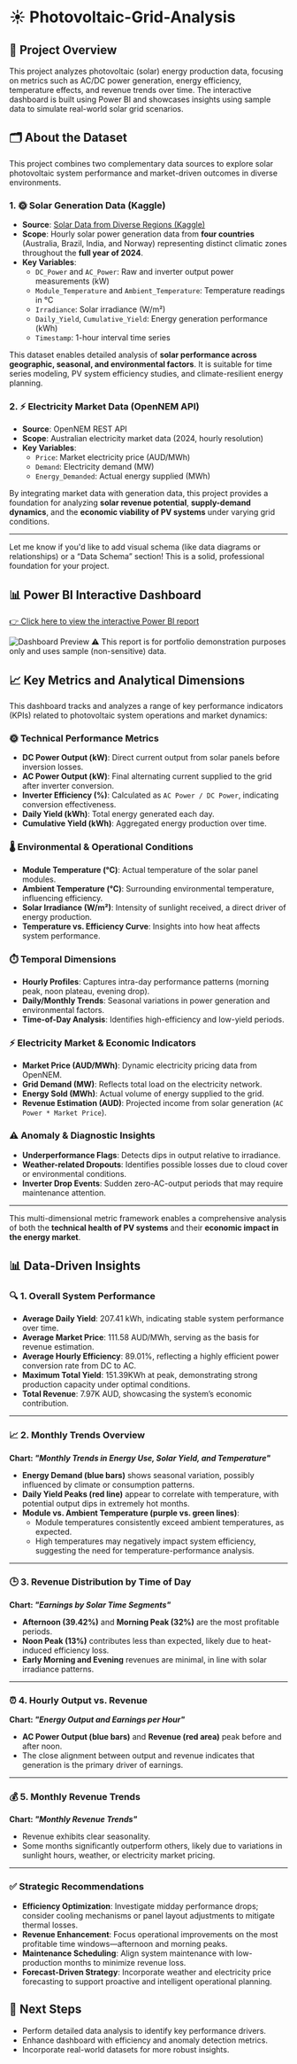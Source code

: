 # ☀️ Photovoltaic-Grid-Analysis

## 📘 Project Overview

This project analyzes photovoltaic (solar) energy production data, focusing on metrics such as AC/DC power generation, energy efficiency, temperature effects, and revenue trends over time. The interactive dashboard is built using Power BI and showcases insights using sample data to simulate real-world solar grid scenarios.

## 🗂️ About the Dataset

This project combines two complementary data sources to explore solar photovoltaic system performance and market-driven outcomes in diverse environments.

### 1. 🌞 Solar Generation Data (Kaggle)

- **Source**: [Solar Data from Diverse Regions (Kaggle)](https://www.kaggle.com/datasets/examsgovt/solar-data-from-diverse-regions)
- **Scope**: Hourly solar power generation data from **four countries** (Australia, Brazil, India, and Norway) representing distinct climatic zones throughout the **full year of 2024**.
- **Key Variables**:
  - `DC_Power` and `AC_Power`: Raw and inverter output power measurements (kW)
  - `Module_Temperature` and `Ambient_Temperature`: Temperature readings in °C
  - `Irradiance`: Solar irradiance (W/m²)
  - `Daily_Yield`, `Cumulative_Yield`: Energy generation performance (kWh)
  - `Timestamp`: 1-hour interval time series

This dataset enables detailed analysis of **solar performance across geographic, seasonal, and environmental factors**. It is suitable for time series modeling, PV system efficiency studies, and climate-resilient energy planning.

### 2. ⚡ Electricity Market Data (OpenNEM API)

- **Source**: OpenNEM REST API
- **Scope**: Australian electricity market data (2024, hourly resolution)
- **Key Variables**:
  - `Price`: Market electricity price (AUD/MWh)
  - `Demand`: Electricity demand (MW)
  - `Energy_Demanded`: Actual energy supplied (MWh)

By integrating market data with generation data, this project provides a foundation for analyzing **solar revenue potential**, **supply-demand dynamics**, and the **economic viability of PV systems** under varying grid conditions.

---

Let me know if you'd like to add visual schema (like data diagrams or relationships) or a “Data Schema” section! This is a solid, professional foundation for your project.

## 📊 Power BI Interactive Dashboard

[👉 Click here to view the interactive Power BI report](https://app.powerbi.com/view?r=eyJrIjoiMWExMThhMTYtOTQ1Yy00ZWFhLWI1Y2MtM2Y4NDNiY2Q5YTE4IiwidCI6ImJmZjRmNmRiLWU4MGQtNDhkOC1iODQ5LWIxNjc1NmY0NWE1ZSIsImMiOjh9)

![Dashboard Preview](images/solar_dashboard.png)
⚠️ This report is for portfolio demonstration purposes only and uses sample (non-sensitive) data.

## 📈 Key Metrics and Analytical Dimensions

This dashboard tracks and analyzes a range of key performance indicators (KPIs) related to photovoltaic system operations and market dynamics:

### 🌞 Technical Performance Metrics
- **DC Power Output (kW)**: Direct current output from solar panels before inversion losses.
- **AC Power Output (kW)**: Final alternating current supplied to the grid after inverter conversion.
- **Inverter Efficiency (%)**: Calculated as `AC Power / DC Power`, indicating conversion effectiveness.
- **Daily Yield (kWh)**: Total energy generated each day.
- **Cumulative Yield (kWh)**: Aggregated energy production over time.

### 🌡️ Environmental & Operational Conditions
- **Module Temperature (°C)**: Actual temperature of the solar panel modules.
- **Ambient Temperature (°C)**: Surrounding environmental temperature, influencing efficiency.
- **Solar Irradiance (W/m²)**: Intensity of sunlight received, a direct driver of energy production.
- **Temperature vs. Efficiency Curve**: Insights into how heat affects system performance.

### ⏱️ Temporal Dimensions
- **Hourly Profiles**: Captures intra-day performance patterns (morning peak, noon plateau, evening drop).
- **Daily/Monthly Trends**: Seasonal variations in power generation and environmental factors.
- **Time-of-Day Analysis**: Identifies high-efficiency and low-yield periods.

### ⚡ Electricity Market & Economic Indicators
- **Market Price (AUD/MWh)**: Dynamic electricity pricing data from OpenNEM.
- **Grid Demand (MW)**: Reflects total load on the electricity network.
- **Energy Sold (MWh)**: Actual volume of energy supplied to the grid.
- **Revenue Estimation (AUD)**: Projected income from solar generation (`AC Power * Market Price`).

### ⚠️ Anomaly & Diagnostic Insights
- **Underperformance Flags**: Detects dips in output relative to irradiance.
- **Weather-related Dropouts**: Identifies possible losses due to cloud cover or environmental conditions.
- **Inverter Drop Events**: Sudden zero-AC-output periods that may require maintenance attention.

---

This multi-dimensional metric framework enables a comprehensive analysis of both the **technical health of PV systems** and their **economic impact in the energy market**.

## 📊 Data-Driven Insights

### 🔍 1. Overall System Performance
- **Average Daily Yield**: 207.41 kWh, indicating stable system performance over time.
- **Average Market Price**: 111.58 AUD/MWh, serving as the basis for revenue estimation.
- **Average Hourly Efficiency**: 89.01%, reflecting a highly efficient power conversion rate from DC to AC.
- **Maximum Total Yield**: 151.39KWh at peak, demonstrating strong production capacity under optimal conditions.
- **Total Revenue**: 7.97K AUD, showcasing the system’s economic contribution.

---

### 📈 2. Monthly Trends Overview  
**Chart: _"Monthly Trends in Energy Use, Solar Yield, and Temperature"_**
- **Energy Demand (blue bars)** shows seasonal variation, possibly influenced by climate or consumption patterns.
- **Daily Yield Peaks (red line)** appear to correlate with temperature, with potential output dips in extremely hot months.
- **Module vs. Ambient Temperature (purple vs. green lines)**:
  - Module temperatures consistently exceed ambient temperatures, as expected.
  - High temperatures may negatively impact system efficiency, suggesting the need for temperature-performance analysis.

---

### 🕒 3. Revenue Distribution by Time of Day  
**Chart: _"Earnings by Solar Time Segments"_**
- **Afternoon (39.42%)** and **Morning Peak (32%)** are the most profitable periods.
- **Noon Peak (13%)** contributes less than expected, likely due to heat-induced efficiency loss.
- **Early Morning and Evening** revenues are minimal, in line with solar irradiance patterns.

---

### ⏰ 4. Hourly Output vs. Revenue  
**Chart: _"Energy Output and Earnings per Hour"_**
- **AC Power Output (blue bars)** and **Revenue (red area)** peak before and after noon.
- The close alignment between output and revenue indicates that generation is the primary driver of earnings.

---

### 💰 5. Monthly Revenue Trends  
**Chart: _"Monthly Revenue Trends"_**
- Revenue exhibits clear seasonality.
- Some months significantly outperform others, likely due to variations in sunlight hours, weather, or electricity market pricing.

---

### ✅ Strategic Recommendations

- **Efficiency Optimization**: Investigate midday performance drops; consider cooling mechanisms or panel layout adjustments to mitigate thermal losses.
- **Revenue Enhancement**: Focus operational improvements on the most profitable time windows—afternoon and morning peaks.
- **Maintenance Scheduling**: Align system maintenance with low-production months to minimize revenue loss.
- **Forecast-Driven Strategy**: Incorporate weather and electricity price forecasting to support proactive and intelligent operational planning.

## 🚀 Next Steps

- Perform detailed data analysis to identify key performance drivers.
- Enhance dashboard with efficiency and anomaly detection metrics.
- Incorporate real-world datasets for more robust insights.